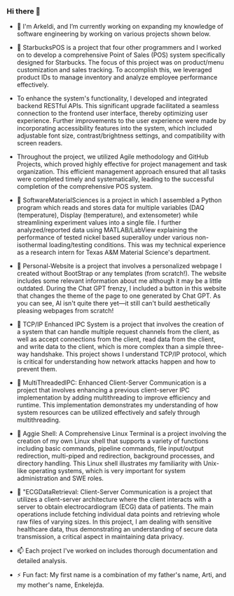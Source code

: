 ### Hi there 👋

- 🔭 I'm Arkeldi, and I’m currently working on expanding my knowledge of software engineering by working on various projects shown below.

- 💬 StarbucksPOS is a project that four other programmers and I worked on to develop a comprehensive Point of Sales (POS) system specifically designed for Starbucks. The focus of this project was on product/menu customization and sales tracking. To accomplish this, we leveraged product IDs to manage inventory and analyze employee performance effectively.
- To enhance the system's functionality, I developed and integrated backend RESTful APIs. This significant upgrade facilitated a seamless connection to the frontend user interface, thereby optimizing user experience. Further improvements to the user experience were made by incorporating accessibility features into the system, which included adjustable font size, contrast/brightness settings, and compatibility with screen readers.
- Throughout the project, we utilized Agile methodology and GitHub Projects, which proved highly effective for project management and task organization. This efficient management approach ensured that all tasks were completed timely and systematically, leading to the successful completion of the comprehensive POS system.

- 💬 SoftwareMaterialSciences is a project in which I assembled a Python program which reads and stores data for multiple variables (DAQ (temperature), Display (temperature), and extensometer) while streamlining experiment values into a single file. I further analyzed/reported data using MATLAB/LabView explaining the performance of tested nickel based superalloy under various non-isothermal loading/testing conditions. This was my technical experience as a research intern for Texas A&M Material Science's department. 

- 💬 Personal-Website is a project that involves a personalized webpage I created without BootStrap or any templates (from scratch!). The website includes some relevant information about me although it may be a little outdated. During the Chat GPT frenzy, I included a button in this website that changes the theme of the page to one generated by Chat GPT. As you can see, AI isn't quite there yet—it still can't build aesthetically pleasing webpages from scratch!
  
- 💬 TCP/IP Enhanced IPC System is a project that involves the creation of a system that can handle multiple request channels from the client, as well as accept connections from the client, read data from the client, and write data to the client, which is more complex than a simple three-way handshake. This project shows I understand TCP/IP protocol, which is critical for understanding how network attacks happen and how to prevent them.

- 💬 MultiThreadedIPC: Enhanced Client-Server Communication is a project that involves enhancing a previous client-server IPC implementation by adding multithreading to improve efficiency and runtime. This implementation demonstrates my understanding of how system resources can be utilized effectively and safely through multithreading.
  
- 💬 Aggie Shell: A Comprehensive Linux Terminal is a project involving the creation of my own Linux shell that supports a variety of functions including basic commands, pipeline commands, file input/output redirection, multi-piped and redirection, background processes, and directory handling. This Linux shell illustrates my familiarity with Unix-like operating systems, which is very important for system administration and SWE roles.

- 💬 "ECGDataRetrieval: Client-Server Communication is a project that utilizes a client-server architecture where the client interacts with a server to obtain electrocardiogram (ECG) data of patients. The main operations include fetching individual data points and retrieving whole raw files of varying sizes. In this project, I am dealing with sensitive healthcare data, thus demonstrating an understanding of secure data transmission, a critical aspect in maintaining data privacy.

- 📫 Each project I've worked on includes thorough documentation and detailed analysis.

- ⚡ Fun fact: My first name is a combination of my father's name, Arti, and my mother's name, Enkelejda.

